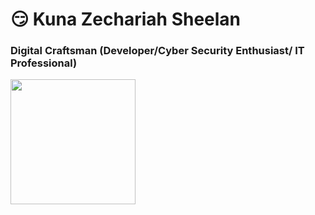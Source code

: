 <h1>😏 Kuna Zechariah Sheelan</h1> 
<h3>Digital Craftsman (Developer/Cyber Security Enthusiast/ IT Professional)</h3>

<!--
**KunaZech06/KunaZech06** is a ✨ _special_ ✨ repository because its `README.md` (this file) appears on your GitHub profile.

Here are some ideas to get you started:

- 🔭 I’m currently working on ...
- 🌱 I’m currently learning ...
- 👯 I’m looking to collaborate on ...
- 🤔 I’m looking for help with ...
- 💬 Ask me about ...
- 📫 How to reach me: ...
- 😄 Pronouns: ...
- ⚡ Fun fact: ...
-->
<img src="https://cdn.jsdelivr.net/gh/devicons/devicon/icons/python/python-original-wordmark.svg" height="200px" width="200px"/>
